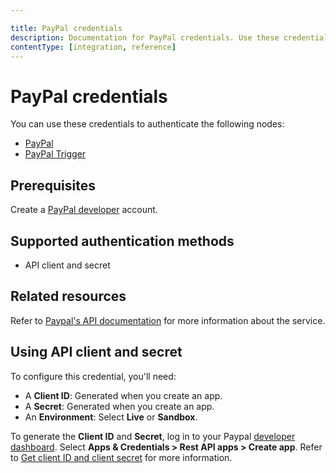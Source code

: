 ```yaml
---

title: PayPal credentials
description: Documentation for PayPal credentials. Use these credentials to authenticate PayPal in n8n, a workflow automation platform.
contentType: [integration, reference]
---
```


# PayPal credentials

You can use these credentials to authenticate the following nodes:

- [PayPal](/integrations/builtin/app-nodes/n8n-nodes-base.paypal.md)
- [PayPal Trigger](/integrations/builtin/trigger-nodes/n8n-nodes-base.paypaltrigger.md)

## Prerequisites

Create a [PayPal developer](https://developer.paypal.com/home) account.

## Supported authentication methods

- API client and secret

## Related resources

Refer to [Paypal's API documentation](https://developer.paypal.com/api/rest/) for more information about the service.

## Using API client and secret

To configure this credential, you'll need:

- A **Client ID**: Generated when you create an app.
- A **Secret**: Generated when you create an app.
- An **Environment**: Select **Live** or **Sandbox**.

To generate the **Client ID** and **Secret**, log in to your Paypal [developer dashboard](https://developer.paypal.com/dashboard/). Select **Apps & Credentials > Rest API apps > Create app**. Refer to [Get client ID and client secret](https://developer.paypal.com/api/rest/#link-getclientidandclientsecret) for more information.



